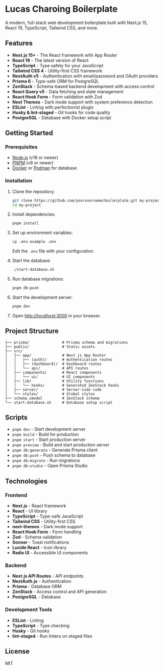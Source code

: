 # Lucas Charoing Boilerplate

A modern, full-stack web development boilerplate built with Next.js 15, React 19, TypeScript, Tailwind CSS, and more.

## Features

- **Next.js 15+** - The React framework with App Router
- **React 19** - The latest version of React
- **TypeScript** - Type safety for your JavaScript
- **Tailwind CSS 4** - Utility-first CSS framework
- **NextAuth v5** - Authentication with email/password and OAuth providers
- **Prisma 6** - Type-safe ORM for PostgreSQL
- **ZenStack** - Schema-based backend development with access control
- **React Query v5** - Data fetching and state management
- **React Hook Form** - Form validation with Zod
- **Next Themes** - Dark mode support with system preference detection
- **ESLint** - Linting with perfectionist plugin
- **Husky & lint-staged** - Git hooks for code quality
- **PostgreSQL** - Database with Docker setup script

## Getting Started

### Prerequisites

- [Node.js](https://nodejs.org/) (v18 or newer)
- [PNPM](https://pnpm.io/) (v9 or newer)
- [Docker](https://www.docker.com/) or [Podman](https://podman.io/) for database

### Installation

1. Clone the repository:
   ```bash
   git clone https://github.com/yourusername/boilerplate.git my-project
   cd my-project
   ```

2. Install dependencies:
   ```bash
   pnpm install
   ```

3. Set up environment variables:
   ```bash
   cp .env.example .env
   ```
   Edit the `.env` file with your configuration.

4. Start the database:
   ```bash
   ./start-database.sh
   ```

5. Run database migrations:
   ```bash
   pnpm db:push
   ```

6. Start the development server:
   ```bash
   pnpm dev
   ```

7. Open [http://localhost:3000](http://localhost:3000) in your browser.

## Project Structure

```
├── prisma/               # Prisma schema and migrations
├── public/               # Static assets
├── src/
│   ├── app/              # Next.js App Router
│   │   ├── (auth)/       # Authentication routes
│   │   ├── (dashboard)/  # Dashboard routes
│   │   └── api/          # API routes
│   ├── components/       # React components
│   │   └── ui/           # UI components
│   ├── lib/              # Utility functions
│   │   └── hooks/        # Generated ZenStack hooks
│   ├── server/           # Server-side code
│   └── styles/           # Global styles
├── schema.zmodel         # ZenStack schema
└── start-database.sh     # Database setup script
```

## Scripts

- `pnpm dev` - Start development server
- `pnpm build` - Build for production
- `pnpm start` - Start production server
- `pnpm preview` - Build and start production server
- `pnpm db:generate` - Generate Prisma client
- `pnpm db:push` - Push schema to database
- `pnpm db:migrate` - Run migrations
- `pnpm db:studio` - Open Prisma Studio

## Technologies

### Frontend
- **Next.js** - React framework
- **React** - UI library
- **TypeScript** - Type-safe JavaScript
- **Tailwind CSS** - Utility-first CSS
- **next-themes** - Dark mode support
- **React Hook Form** - Form handling
- **Zod** - Schema validation
- **Sonner** - Toast notifications
- **Lucide React** - Icon library
- **Radix UI** - Accessible UI components

### Backend
- **Next.js API Routes** - API endpoints
- **NextAuth.js** - Authentication
- **Prisma** - Database ORM
- **ZenStack** - Access control and API generation
- **PostgreSQL** - Database

### Development Tools
- **ESLint** - Linting
- **TypeScript** - Type checking
- **Husky** - Git hooks
- **lint-staged** - Run linters on staged files

## License

MIT

